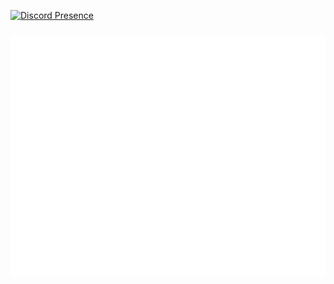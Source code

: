 [![Discord Presence](https://lanyard.cnrad.dev/api/523927057722376204)](https://discord.com/users/523927057722376204)
### ![Metrics](/github-metrics.svg)
